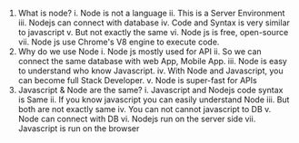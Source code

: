 1. What is node?
    i. Node is not a language
    ii. This is a Server Environment
    iii. Nodejs can connect with database
    iv. Code and Syntax is very similar to javascript
    v. But not exactly the same
    vi. Node js is free, open-source
    vii. Node js use Chrome's V8 engine to execute code.
2. Why do we use Node
    i. Node js mostly used for API
    ii. So we can connect the same database with web App, Mobile App.
    iii. Node is easy to understand who know Javascript.
    iv. With Node and Javascript, you can become full Stack Developer.
    v. Node is super-fast for APIs
3. Javascript & Node are the same?
    i. Javascript and Nodejs code syntax is Same
    ii. If you know javascript you can easily understand Node
    iii. But both are not exactly same
    iv. You can not cannot javascript to DB
    v. Node can connect with DB
    vi. Nodejs run on the server side
    vii. Javascript is run on the browser

    